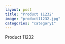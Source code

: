 ```yaml
---
layout: post
title: "Product 11232"
image: "product11232.jpg"
categories: "category1"
---
```

Product 11232
